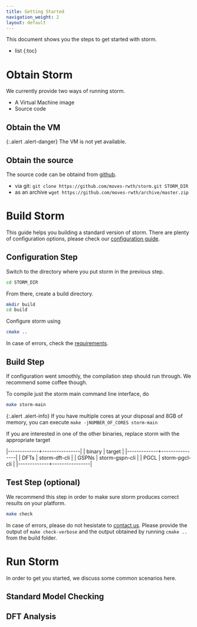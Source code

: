 ```yaml
---
title: Getting Started
navigation_weight: 2
layout: default
---
```


This document shows you the steps to get started with storm.

- list
{:toc}

# Obtain Storm

We currently provide two ways of running storm. 

- A Virtual Machine image 
- Source code

## Obtain the VM

{:.alert .alert-danger} 
The VM is not yet available.

## Obtain the source

The source code can be obtaind from [github](https://github.com/moves-rwth/storm).

- via git: `git clone https://github.com/moves-rwth/storm.git STORM_DIR`
-  as an archive `wget https://github.com/moves-rwth/archive/master.zip`


# Build Storm

This guide helps you building a standard version of storm. There are plenty of configuration options, please check our [configuration guide](documentation/installation/configuration-guide.html).

## Configuration Step
Switch to the directory where you put storm in the previous step.

```bash
cd STORM_DIR
```

From there, create a build directory.

```bash
mkdir build
cd build
```

Configure storm using 

```bash
cmake ..
```


In case of errors, check the [requirements](documentation/installation/requirements.html).

## Build Step

If configuration went smoothly, the compilation step should run through. We recommend some coffee though.

To compile just the storm main command line interface, do

```bash
make storm-main
```

{:.alert .alert-info}
If you have multiple cores at your disposal and 8GB of memory, you can execute 
`make -jNUMBER_OF_CORES storm-main`

If you are interested in one of the other binaries, replace storm with the appropriate target

|-------------+----------------|
| binary      | target         |
|-------------+----------------|
| DFTs        | storm-dft-cli  |
| GSPNs       | storm-gspn-cli |
| PGCL        | storm-pgcl-cli |
|-------------+----------------| 


## Test Step (optional)

We recommend this step in order to make sure storm produces correct results on your platform.

```bash
make check
```

In case of errors, please do not hesistate to [contact us](about.html#people-behind-storm). Please provide the output of ```make check-verbose``` and the output obtained by running ```cmake .. ``` from the build folder.


# Run Storm

In order to get you started, we discuss some common scenarios here.

## Standard Model Checking



## DFT Analysis




